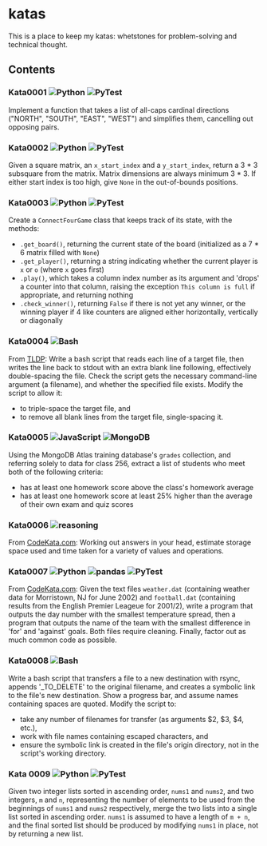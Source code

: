 # katas

This is a place to keep my katas: whetstones for problem-solving and technical thought.

## Contents

### Kata0001 ![Python](https://img.shields.io/badge/language-python-green.svg) ![PyTest](https://img.shields.io/badge/-pytest-0A9EDC?logo=pytest&logoColor=ffffff)

Implement a function that takes a list of all-caps cardinal directions ("NORTH", "SOUTH", "EAST", "WEST") and simplifies them, cancelling out opposing pairs.

### Kata0002 ![Python](https://img.shields.io/badge/language-python-green.svg) ![PyTest](https://img.shields.io/badge/-pytest-0A9EDC?logo=pytest&logoColor=ffffff)

Given a square matrix, an `x_start_index` and a `y_start_index`, return a 3 * 3 subsquare from the matrix. Matrix dimensions are always minimum 3 * 3. If either start index is too high, give `None` in the out-of-bounds positions.

### Kata0003 ![Python](https://img.shields.io/badge/language-python-green.svg) ![PyTest](https://img.shields.io/badge/-pytest-0A9EDC?logo=pytest&logoColor=ffffff)

Create a `ConnectFourGame` class that keeps track of its state, with the methods:

+ `.get_board()`, returning the current state of the board (initialized as a 7 * 6 matrix filled with `None`)
+ `.get_player()`, returning a string indicating whether the current player is `x` or `o` (where `x` goes first)
+ `.play()`, which takes a column index number as its argument and 'drops' a counter into that column, raising the exception `This column is full` if appropriate, and returning nothing
+ `.check_winner()`, returning `False` if there is not yet any winner, or the winning player if 4 like counters are aligned either horizontally, vertically or diagonally

### Kata0004 ![Bash](https://img.shields.io/badge/language-bash-orange.svg)

From [TLDP](https://tldp.org/LDP/abs/html/writingscripts.html): Write a bash script that reads each line of a target file, then writes the line back to stdout with an extra blank line following, effectively double-spacing the file. Check the script gets the necessary command-line argument (a filename), and whether the specified file exists. Modify the script to allow it:

+ to triple-space the target file, and
+ to remove all blank lines from the target file, single-spacing it.

### Kata0005 ![JavaScript](https://img.shields.io/badge/language-javascript-blue) ![MongoDB](https://img.shields.io/badge/-MongoDB-4DB33D?style=flat&logo=mongodb&logoColor=FFFFFF)

Using the MongoDB Atlas training database's `grades` collection, and referring solely to data for class 256, extract a list of students who meet both of the following criteria:

+ has at least one homework score above the class's homework average
+ has at least one homework score at least 25% higher than the average of their own exam and quiz scores

### Kata0006 ![reasoning](https://img.shields.io/badge/-reasoning-AF329B)

From [CodeKata.com](http://codekata.com/kata/kata03-how-big-how-fast/): Working out answers in your head, estimate storage space used and time taken for a variety of values and operations.

### Kata0007 ![Python](https://img.shields.io/badge/language-python-green.svg) ![pandas](https://img.shields.io/badge/-pandas-150458?logo=pandas&logoColor=ffffff) ![PyTest](https://img.shields.io/badge/-pytest-0A9EDC?logo=pytest&logoColor=ffffff)

From [CodeKata.com](http://codekata.com/kata/kata04-data-munging/): Given the text files `weather.dat` (containing weather data for Morristown, NJ for June 2002) and `football.dat` (containing results from the English Premier Leageue for 2001/2), write a program that outputs the day number with the smallest temperature spread, then a program that outputs the name of the team with the smallest difference in 'for' and 'against' goals. Both files require cleaning. Finally, factor out as much common code as possible.

### Kata0008 ![Bash](https://img.shields.io/badge/language-bash-orange.svg)

Write a bash script that transfers a file to a new destination with rsync, appends '_TO_DELETE' to the original filename, and creates a symbolic link to the file's new destination. Show a progress bar, and assume names containing spaces are quoted. Modify the script to: 

+ take any number of filenames for transfer (as arguments $2, $3, $4, etc.),
+ work with file names containing escaped characters, and
+ ensure the symbolic link is created in the file's origin directory, not in the script's working directory.

### Kata 0009 ![Python](https://img.shields.io/badge/language-python-green.svg) ![PyTest](https://img.shields.io/badge/-pytest-0A9EDC?logo=pytest&logoColor=ffffff)

Given two integer lists sorted in ascending order, `nums1` and `nums2`, and two integers, `m` and `n`, representing the number of elements to be used from the beginnings of `nums1` and `nums2` respectively, merge the two lists into a single list sorted in ascending order. `nums1` is assumed to have a length of `m + n`, and the final sorted list should be produced by modifying `nums1` in place, not by returning a new list.

